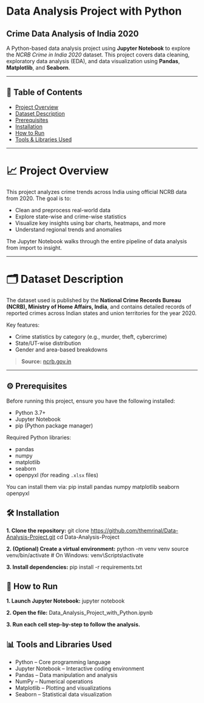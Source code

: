 # Data Analysis Project with Python
## Crime Data Analysis of India 2020

A Python-based data analysis project using **Jupyter Notebook** to explore the *NCRB Crime in India 2020* dataset. This project covers data cleaning, exploratory data analysis (EDA), and data visualization using **Pandas**, **Matplotlib**, and **Seaborn**.

---

## 📌 Table of Contents
- [Project Overview](#project-overview)
- [Dataset Description](#dataset-description)
- [Prerequisites](#prerequisites)
- [Installation](#installation)
- [How to Run](#how-to-run)
- [Tools & Libraries Used](#tools--libraries-used)


---

# 📈 Project Overview

This project analyzes crime trends across India using official NCRB data from 2020. The goal is to:
- Clean and preprocess real-world data
- Explore state-wise and crime-wise statistics
- Visualize key insights using bar charts, heatmaps, and more
- Understand regional trends and anomalies

The Jupyter Notebook walks through the entire pipeline of data analysis from import to insight.

---

# 🗂 Dataset Description

The dataset used is published by the **National Crime Records Bureau (NCRB), Ministry of Home Affairs, India**, and contains detailed records of reported crimes across Indian states and union territories for the year 2020.

Key features:
- Crime statistics by category (e.g., murder, theft, cybercrime)
- State/UT-wise distribution
- Gender and area-based breakdowns

> **Source:** [ncrb.gov.in](https://ncrb.gov.in)

---

## ⚙️ Prerequisites

Before running this project, ensure you have the following installed:

- Python 3.7+
- Jupyter Notebook
- pip (Python package manager)

Required Python libraries:
- pandas
- numpy
- matplotlib
- seaborn
- openpyxl (for reading `.xlsx` files)

You can install them via:
pip install pandas numpy matplotlib seaborn openpyxl


## 🛠 Installation

  **1. Clone the repository:**
  git clone https://github.com/themrinal/Data-Analysis-Project.git
  cd Data-Analysis-Project

  **2. (Optional) Create a virtual environment:**
  python -m venv venv
  source venv/bin/activate  # On Windows: venv\Scripts\activate

  **3. Install dependencies:**
  pip install -r requirements.txt

## 🚀 How to Run

  **1. Launch Jupyter Notebook:**
  jupyter notebook

  **2. Open the file:**
  Data_Analysis_Project_with_Python.ipynb

  **3. Run each cell step-by-step to follow the analysis.**


## 📊 Tools and Libraries Used
- Python – Core programming language
- Jupyter Notebook – Interactive coding environment
- Pandas – Data manipulation and analysis
- NumPy – Numerical operations
- Matplotlib – Plotting and visualizations
- Seaborn – Statistical data visualization


